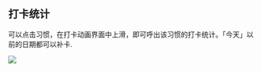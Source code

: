 ## 打卡统计

可以点击习惯，在打卡动画界面中上滑，即可呼出该习惯的打卡统计。「今天」以前的日期都可以补卡.

![](../images/android/habit/statistics.png)